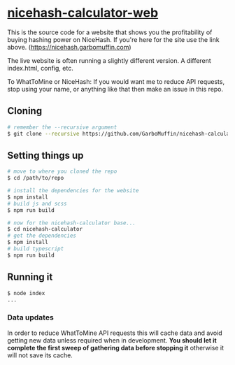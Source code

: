 # [nicehash-calculator-web](https://nicehash.garbomuffin.com)

This is the source code for a website that shows you the profitability of buying hashing power on NiceHash.
If you're here for the site use the link above. (https://nicehash.garbomuffin.com)

The live website is often running a slightly different version. A different index.html, config, etc.

To WhatToMine or NiceHash: If you would want me to reduce API requests, stop using your name, or anything like that then make an issue in this repo.

## Cloning

```bash
# remember the --recursive argument
$ git clone --recursive https://github.com/GarboMuffin/nicehash-calculator-web
```

## Setting things up

```bash
# move to where you cloned the repo
$ cd /path/to/repo

# install the dependencies for the website
$ npm install
# build js and scss
$ npm run build

# now for the nicehash-calculator base...
$ cd nicehash-calculator
# get the dependencies
$ npm install
# build typescript
$ npm run build
```

## Running it

```bash
$ node index
...
```

### Data updates

In order to reduce WhatToMine API requests this will cache data and avoid getting new data unless required when in development. **You should let it complete the first sweep of gathering data before stopping it** otherwise it will not save its cache.
